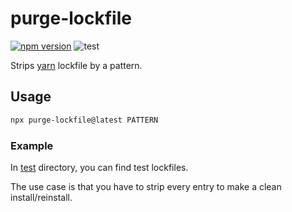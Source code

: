 # purge-lockfile

[![npm version](https://img.shields.io/github/package-json/v/nzambello/purge-lockfile)](https://www.npmjs.com/package/purge-lockfile)
![test](https://img.shields.io/github/workflow/status/nzambello/purge-lockfile/Test)

Strips [yarn](https://yarnpkg.com) lockfile by a pattern.

## Usage

```bash
npx purge-lockfile@latest PATTERN
```

### Example

In [test](./test) directory, you can find test lockfiles.

The use case is that you have to strip every entry to make a clean install/reinstall.
